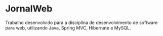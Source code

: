 # JornalWeb
Trabalho desenvolvido para a disciplina de desenvolvimento de software para web, utilizando Java, Spring MVC, Hibernate e MySQL.
